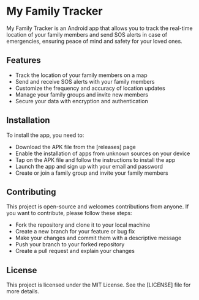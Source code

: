 # My Family Tracker

My Family Tracker is an Android app that allows you to track the real-time location of your family members and send SOS alerts in case of emergencies, ensuring peace of mind and safety for your loved ones.

## Features

- Track the location of your family members on a map
- Send and receive SOS alerts with your family members
- Customize the frequency and accuracy of location updates
- Manage your family groups and invite new members
- Secure your data with encryption and authentication

## Installation

To install the app, you need to:

- Download the APK file from the [releases] page
- Enable the installation of apps from unknown sources on your device
- Tap on the APK file and follow the instructions to install the app
- Launch the app and sign up with your email and password
- Create or join a family group and invite your family members

## Contributing

This project is open-source and welcomes contributions from anyone. If you want to contribute, please follow these steps:

- Fork the repository and clone it to your local machine
- Create a new branch for your feature or bug fix
- Make your changes and commit them with a descriptive message
- Push your branch to your forked repository
- Create a pull request and explain your changes

## License

This project is licensed under the MIT License. See the [LICENSE] file for more details.
